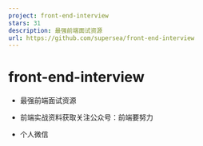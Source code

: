 ```yaml
---
project: front-end-interview
stars: 31
description: 最强前端面试资源
url: https://github.com/supersea/front-end-interview
---
```


front-end-interview
===================

-   最强前端面试资源
    
-   前端实战资料获取关注公众号：前端要努力
    
-   个人微信
